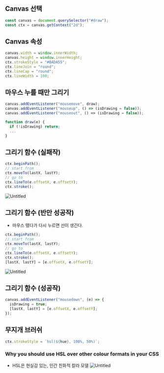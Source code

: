 ## Canvas 선택

```jsx
const canvas = document.querySelector("#draw");
const ctx = canvas.getContext("2d");
```

## Canvas 속성

```jsx
canvas.width = window.innerWidth;
canvas.height = window.innerHeight;
ctx.strokeStyle = "#BADA55";
ctx.lineJoin = "round";
ctx.lineCap = "round";
ctx.lineWidth = 100;
```

## 마우스 누를 때만 그리기

```jsx
canvas.addEventListener("mousemove", draw);
canvas.addEventListener("mouseup", () => (isDrawing = false));
canvas.addEventListener("mouseout", () => (isDrawing = false));
```

```jsx
function draw(e) {
  if (!isDrawing) return;
  ...
}
```

## 그리기 함수 (실패작)

```jsx
ctx.beginPath();
// start from
ctx.moveTo(lastX, lastY);
// go to
ctx.lineTo(e.offsetX, e.offsetY);
ctx.stroke();
```

![Untitled](https://s3-us-west-2.amazonaws.com/secure.notion-static.com/0751333a-9d15-4881-8670-941fe038eedb/Untitled.png)

## 그리기 함수 (반만 성공작)

- 마우스 뗐다가 다시 누르면 선이 생긴다.

```jsx
ctx.beginPath();
// start from
ctx.moveTo(lastX, lastY);
// go to
ctx.lineTo(e.offsetX, e.offsetY);
ctx.stroke();
[lastX, lastY] = [e.offsetX, e.offsetY];
```

![Untitled](https://s3-us-west-2.amazonaws.com/secure.notion-static.com/eb7ef780-f0f6-49f2-a6a0-b0d08e5708e4/Untitled.png)

## 그리기 함수 (성공작)

```jsx
canvas.addEventListener("mousedown", (e) => {
  isDrawing = true;
  [lastX, lastY] = [e.offsetX, e.offsetY];
});
```

## 무지개 브러쉬

```jsx
ctx.strokeStyle = `hsl(${hue}, 100%, 50%)`;
```

### **Why you should use HSL over other colour formats in your CSS**

- HSL은 현실감 있는, 인간 친화적 칼라 모델
  ![Untitled](https://s3-us-west-2.amazonaws.com/secure.notion-static.com/62629382-4279-43d5-b4af-c00a71bcd162/Untitled.png)
